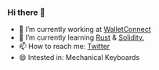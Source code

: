 ### Hi there 👋

- 🔭 I’m currently working at [WalletConnect](https://github.com/WalletConnect)
- 🌱 I’m currently learning [Rust](https://github.com/crypblizz8/crab-stuff) & [Solidity.](https://github.com/crypblizz8/blue-diamond-stuff) 
- 📫 How to reach me: [Twitter](https://twitter.com/crypblizz)
- 😄 Intested in: Mechanical Keyboards
